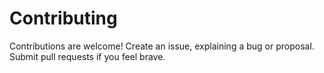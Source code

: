 # Contributing

Contributions are welcome! Create an issue, explaining a bug or proposal. Submit pull requests if you feel brave.